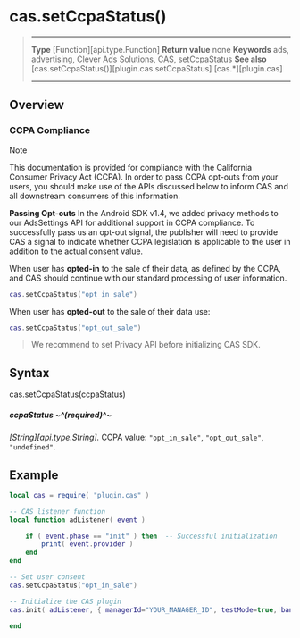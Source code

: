 # cas.setCcpaStatus()

> --------------------- ------------------------------------------------------------------------------------------
> __Type__              [Function][api.type.Function]
> __Return value__      none
> __Keywords__          ads, advertising, Clever Ads Solutions, CAS, setCcpaStatus
> __See also__          [cas.setCcpaStatus()][plugin.cas.setCcpaStatus]
>						[cas.*][plugin.cas]
> --------------------- ------------------------------------------------------------------------------------------


## Overview

### CCPA Compliance

<div class="guide-notebox">
<div class="notebox-title">Note</div>

This documentation is provided for compliance with the California Consumer Privacy Act (CCPA). In order to pass CCPA opt-outs from your users, you should make use of the APIs discussed below to inform CAS and all downstream consumers of this information.  

**Passing Opt-outs**
In the Android SDK v1.4, we added privacy methods to our AdsSettings API for additional support in CCPA compliance. To successfully pass us an opt-out signal, the publisher will need to provide CAS a signal to indicate whether CCPA legislation is applicable to the user in addition to the actual consent value.  

When user has **opted-in** to the sale of their data, as defined by the CCPA, and CAS should continue with our standard processing of user information.  

``````lua
cas.setCcpaStatus("opt_in_sale")
``````

When user has **opted-out** to the sale of their data use:  

``````lua
cas.setCcpaStatus("opt_out_sale")
``````

> We recommend to set Privacy API before initializing CAS SDK.

</div>


## Syntax

   cas.setCcpaStatus(ccpaStatus)

##### ccpaStatus ~^(required)^~
_[String][api.type.String]._ CCPA value: `"opt_in_sale"`, `"opt_out_sale"`, `"undefined"`.

## Example

``````lua
local cas = require( "plugin.cas" )

-- CAS listener function
local function adListener( event )

	if ( event.phase == "init" ) then  -- Successful initialization
		print( event.provider )
	end
end

-- Set user consent
cas.setCcpaStatus("opt_in_sale")

-- Initialize the CAS plugin
cas.init( adListener, { managerId="YOUR_MANAGER_ID", testMode=true, banner=true, interstitial=false, rewarded=false, appReturn=false } )

end
``````
